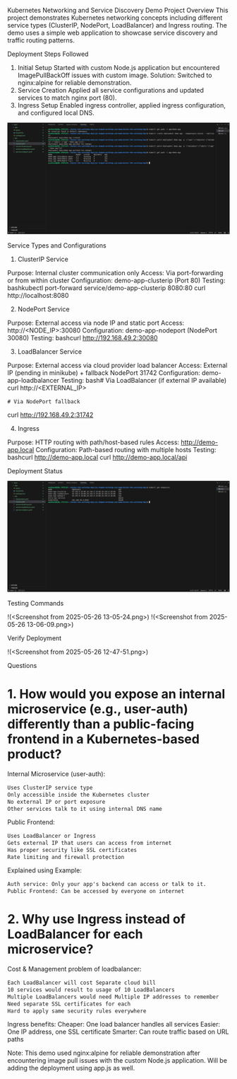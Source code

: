 Kubernetes Networking and Service Discovery Demo
Project Overview
This project demonstrates Kubernetes networking concepts including different service types (ClusterIP, NodePort, LoadBalancer) and Ingress routing. The demo uses a simple web application to showcase service discovery and traffic routing patterns.


Deployment Steps Followed
1. Initial Setup
Started with custom Node.js application but encountered ImagePullBackOff issues with custom image. Solution: Switched to nginx:alpine for reliable demonstration.
2. Service Creation
Applied all service configurations and updated services to match nginx port (80).
3. Ingress Setup
Enabled ingress controller, applied ingress configuration, and configured local DNS.

![Created a Deployment with Nginx](<Screenshot from 2025-05-26 12-45-39.png>)

Service Types and Configurations
1. ClusterIP Service

Purpose: Internal cluster communication only
Access: Via port-forwarding or from within cluster
Configuration: demo-app-clusterip (Port 80)
Testing:
bashkubectl port-forward service/demo-app-clusterip 8080:80
curl http://localhost:8080


2. NodePort Service

Purpose: External access via node IP and static port
Access: http://<NODE_IP>:30080
Configuration: demo-app-nodeport (NodePort 30080)
Testing:
bashcurl http://192.168.49.2:30080


3. LoadBalancer Service

Purpose: External access via cloud provider load balancer
Access: External IP (pending in minikube) + fallback NodePort 31742
Configuration: demo-app-loadbalancer
Testing:
bash# Via LoadBalancer (if external IP available)
curl http://<EXTERNAL_IP>

    # Via NodePort fallback
curl http://192.168.49.2:31742


4. Ingress

Purpose: HTTP routing with path/host-based rules
Access: http://demo-app.local
Configuration: Path-based routing with multiple hosts
Testing:
bashcurl http://demo-app.local
curl http://demo-app.local/api

Deployment Status

![All services endpoints](<Screenshot from 2025-05-26 12-46-56.png>)

Testing Commands

!(<Screenshot from 2025-05-26 13-05-24.png>)
!(<Screenshot from 2025-05-26 13-06-09.png>)

Verify Deployment

!(<Screenshot from 2025-05-26 12-47-51.png>)



Questions 
# 1. How would you expose an internal microservice (e.g., user-auth) differently than a public-facing frontend in a Kubernetes-based product?

Internal Microservice (user-auth):

    Uses ClusterIP service type
    Only accessible inside the Kubernetes cluster
    No external IP or port exposure
    Other services talk to it using internal DNS name

Public Frontend:

    Uses LoadBalancer or Ingress
    Gets external IP that users can access from internet
    Has proper security like SSL certificates
    Rate limiting and firewall protection

Explained using Example:

    Auth service: Only your app's backend can access or talk to it.
    Public Frontend: Can be accessed by everyone on internet


# 2. Why use Ingress instead of LoadBalancer for each microservice?
Cost & Management problem of loadbalancer:

    Each LoadBalancer will cost Separate cloud bill
    10 services would result to usage of 10 LoadBalancers
    Multiple LoadBalancers would need Multiple IP addresses to remember
    Need separate SSL certificates for each
    Hard to apply same security rules everywhere

Ingress benefits:
    Cheaper: One load balancer handles all services
    Easier: One IP address, one SSL certificate
    Smarter: Can route traffic based on URL paths



Note: This demo used nginx:alpine for reliable demonstration after encountering image pull issues with the custom Node.js application. Will be adding the deployment using app.js as well.

